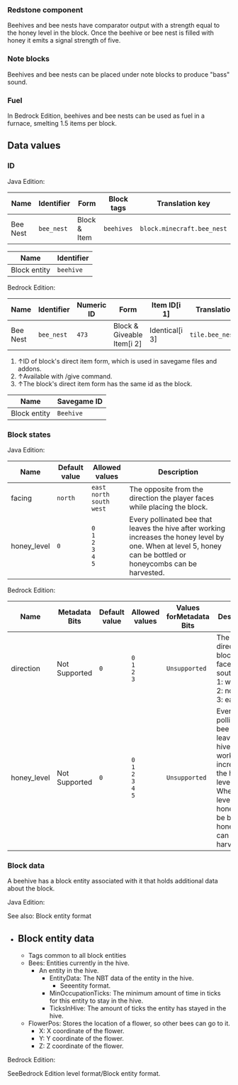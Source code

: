 ### Redstone component
Beehives and bee nests have comparator output with a strength equal to the honey level in the block. Once the beehive or bee nest is filled with honey it emits a signal strength of five.

### Note blocks
Beehives and bee nests can be placed under note blocks to produce "bass" sound.

### Fuel
In Bedrock Edition, beehives and bee nests can be used as fuel in a furnace, smelting 1.5 items per block.



## Data values
### ID
Java Edition:

| Name     | Identifier | Form         | Block tags | Translation key            |
|----------|------------|--------------|------------|----------------------------|
| Bee Nest | `bee_nest` | Block & Item | `beehives` | `block.minecraft.bee_nest` |

| Name         | Identifier |
|--------------|------------|
| Block entity | `beehive`  |

Bedrock Edition:

| Name     | Identifier | Numeric ID | Form                       | Item ID[i 1]   | Translation key      |
|----------|------------|------------|----------------------------|----------------|----------------------|
| Bee Nest | `bee_nest` | `473`      | Block & Giveable Item[i 2] | Identical[i 3] | `tile.bee_nest.name` |

1. ↑ID of block's direct item form, which is used in savegame files and addons.
2. ↑Available with /give command.
3. ↑The block's direct item form has the same id as the block.

| Name         | Savegame ID |
|--------------|-------------|
| Block entity | `Beehive`   |

### Block states
Java Edition:

| Name        | Default value | Allowed values                              | Description                                                                                                                                                     |
|-------------|---------------|---------------------------------------------|-----------------------------------------------------------------------------------------------------------------------------------------------------------------|
| facing      | `north`       | `east`<br/>`north`<br/>`south`<br/>`west`   | The opposite from the direction the player faces while placing the block.                                                                                       |
| honey_level | `0`           | `0`<br/>`1`<br/>`2`<br/>`3`<br/>`4`<br/>`5` | Every pollinated bee that leaves the hive after working increases the honey level by one. When at level 5, honey can be bottled or honeycombs can be harvested. |

Bedrock Edition:

| Name        | Metadata Bits | Default value | Allowed values                              | Values forMetadata Bits | Description                                                                                                                                                     |
|-------------|---------------|---------------|---------------------------------------------|-------------------------|-----------------------------------------------------------------------------------------------------------------------------------------------------------------|
| direction   | Not Supported | `0`           | `0`<br/>`1`<br/>`2`<br/>`3`                 | `Unsupported`           | The direction the block faces.0: south<br/>1: west<br/>2: north<br/>3: east<br/>                                                                                |
| honey_level | Not Supported | `0`           | `0`<br/>`1`<br/>`2`<br/>`3`<br/>`4`<br/>`5` | `Unsupported`           | Every pollinated bee that leaves the hive after working increases the honey level by one. When at level 5, honey can be bottled or honeycombs can be harvested. |



### Block data
A beehive has a block entity associated with it that holds additional data about the block.

Java Edition:

See also: Block entity format

- Block entity data
	- 
	- Tags common to all block entities
	- Bees: Entities currently in the hive.
		- An entity in the hive.
			- EntityData: The NBT data of the entity in the hive.
				- Seeentity format.
			- MinOccupationTicks: The minimum amount of time in ticks for this entity to stay in the hive.
			- TicksInHive: The amount of ticks the entity has stayed in the hive.
	- FlowerPos: Stores the location of a flower, so other bees can go to it.
		- X: X coordinate of the flower.
		- Y: Y coordinate of the flower.
		- Z: Z coordinate of the flower.

Bedrock Edition:

SeeBedrock Edition level format/Block entity format.

